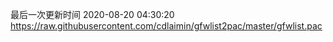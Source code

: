 最后一次更新时间 2020-08-20 04:30:20
https://raw.githubusercontent.com/cdlaimin/gfwlist2pac/master/gfwlist.pac

